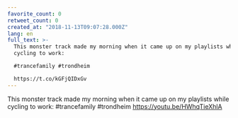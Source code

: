 ```yaml
---
favorite_count: 0
retweet_count: 0
created_at: "2018-11-13T09:07:28.000Z"
lang: en
full_text: >-
  This monster track made my morning when it came up on my playlists while
  cycling to work:

  #trancefamily #trondheim 

  https://t.co/kGFjQIDxGv
---
```


This monster track made my morning when it came up on my playlists while cycling
to work: #trancefamily #trondheim <https://youtu.be/HWhqTieXhlA>
